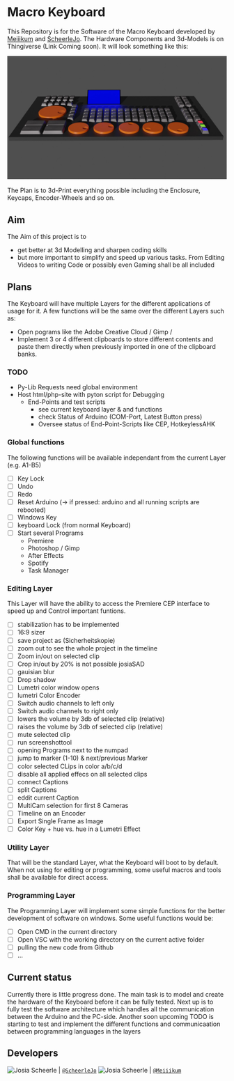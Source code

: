 # Macro Keyboard

This Repository is for the Software of the Macro Keyboard developed by [Meiiikum](https://github.com/Meiiikum) and [ScheerleJo](https://github.com/ScheerleJo). The Hardware Components and 3d-Models is on Thingiverse (Link Coming soon). It will look something like this:

![Design](img/design.png)

The Plan is to 3d-Print everything possible including the Enclosure, Keycaps, Encoder-Wheels and so on.

## Aim

The Aim of this project is to

- get better at 3d Modelling and sharpen coding skills
- but more important to simplify and speed up various tasks. From Editing Videos to writing Code or possibly even Gaming shall be all included

## Plans

The Keyboard will have multiple Layers for the different applications of usage for it.
A few functions will be the same over the different Layers such as:

- Open pograms like the Adobe Creative Cloud / Gimp /
- Implement 3 or 4 different clipboards to store different contents and paste them directly when previously imported in one of the clipboard banks.

### TODO

- Py-Lib Requests need global environment
- Host html/php-site with pyton script for Debugging
  - End-Points and test scripts
    - see current keyboard layer & and functions
    - check Status of Arduino (COM-Port, Latest Button press)
    - Oversee status of End-Point-Scripts like CEP, HotkeylessAHK

### Global functions

The following functions will be available independant from the current Layer (e.g. A1-B5)

- [ ] Key Lock
- [ ] Undo
- [ ] Redo
- [ ] Reset Arduino (-> if pressed: arduino and all running scripts are rebooted)
- [ ] Windows Key
- [ ] keyboard Lock (from normal Keyboard)
- [ ] Start several Programs
  - Premiere
  - Photoshop / Gimp
  - After Effects
  - Spotify
  - Task Manager

### Editing Layer

This Layer will have the ability to access the Premiere CEP interface to speed up and Control important funtions.

- [ ] stabilization has to be implemented
- [ ] 16:9 sizer
- [ ] save project as (Sicherheitskopie)
- [ ] zoom out to see the whole project in the timeline
- [ ] Zoom in/out on selected clip
- [ ] Crop in/out by 20% is not possible josiaSAD
- [ ] gauisian blur
- [ ] Drop shadow
- [ ] Lumetri color window opens
- [ ] lumetri Color Encoder
- [ ] Switch audio channels to left only
- [ ] Switch audio channels to right only
- [ ] lowers the volume by 3db of selected clip (relative)
- [ ] raises the volume by 3db of selected clip (relative)
- [ ] mute selected clip
- [ ] run screenshottool
- [ ] opening Programs next to the numpad
- [ ] jump to marker (1-10) & next/previous Marker
- [ ] color selected CLips in color a/b/c/d
- [ ] disable all applied effecs on all selected clips
- [ ] connect Captions
- [ ] split Captions
- [ ] eddit current Caption
- [ ] MultiCam selection for first 8 Cameras
- [ ] Timeline on an Encoder
- [ ] Export Single Frame as Image
- [ ] Color Key + hue vs. hue in a Lumetri Effect

### Utility Layer

That will be the standard Layer, what the Keyboard will boot to by default. When not using for editing or programming, some useful macros and tools shall be available for direct access.

### Programming Layer

The Programming Layer will implement some simple functions for the better development of software on windows.
Some useful functions would be:

- [ ] Open CMD in the current directory
- [ ] Open VSC with the working directory on the current active folder
- [ ] pulling the new code from Github
- [ ] ...

## Current status

Currently there is little progress done. The main task is to model and create the hardware of the Keyboard before it can be fully tested.
Next up is to fully test the software architecture which handles all the communication between the Arduino and the PC-side. Another soon upcoming TODO is starting to test and implement the different functions and communicaation between programming languages in the layers

## Developers

<img src="https://avatars.githubusercontent.com/ScheerleJo"   height="50px" title="Josia Scheerle"/> | [`@ScheerleJo`](https://github.com/ScheerleJo)
<img src="https://avatars.githubusercontent.com/Meiiikum"   height="50px" title="Josia Scheerle"/> | [`@Meiiikum`](https://github.com/Meiiikum)
